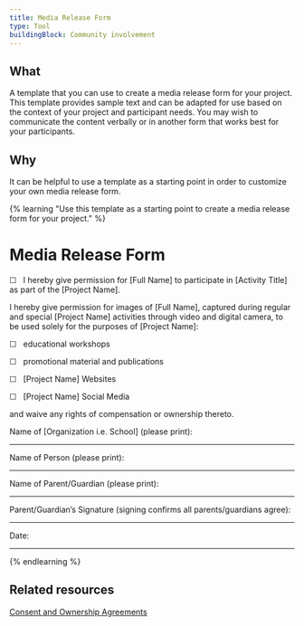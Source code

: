 ```yaml
---
title: Media Release Form
type: Tool
buildingBlock: Community involvement
---
```

## What

A template that you can use to create a media release form for your project. This template provides sample text and can be adapted for use based on the context of your project and participant needs. You may wish to communicate the content verbally or in another form that works best for your participants.

## Why

It can be helpful to use a template as a starting point in order to customize your own media release form.

{% learning "Use this template as a starting point to create a media release form for your project." %}
# Media Release Form

☐   I hereby give permission for \[Full Name] to participate in \[Activity Title] as part of the \[Project Name].

I hereby give permission for images of \[Full Name], captured during regular and special \[Project Name] activities through video and digital camera, to be used solely for the purposes of \[Project Name]:

☐   educational workshops

☐   promotional material and publications

☐   \[Project Name] Websites

☐   \[Project Name] Social Media

and waive any rights of compensation or ownership thereto.

[](<>)Name of \[Organization i.e. School] (please print):                                    

- - -

Name of Person (please print):

- - -

Name of Parent/Guardian (please print):

- - -

Parent/Guardian’s Signature (signing confirms all parents/guardians agree):

- - -

Date: 

- - -
{% endlearning %}

## Related resources

[Consent and Ownership Agreements](/resources/Consent-and-Ownership-Agreements/)